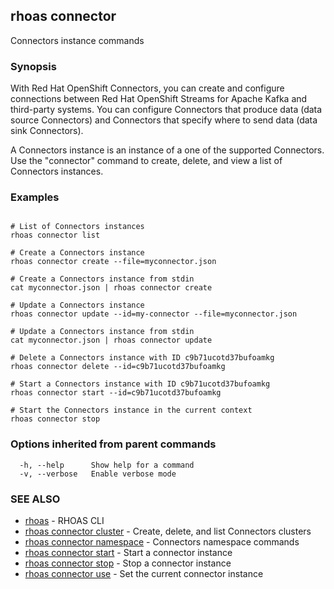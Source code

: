 ## rhoas connector

Connectors instance commands

### Synopsis

With Red Hat OpenShift Connectors, you can create and configure connections between Red Hat OpenShift Streams for Apache Kafka and third-party systems. You can configure Connectors that produce data (data source Connectors) and Connectors that specify where to send data (data sink Connectors).

A Connectors instance is an instance of a one of the supported Connectors.
Use the "connector" command to create, delete, and view a list of Connectors instances.


### Examples

```
   
# List of Connectors instances
rhoas connector list

# Create a Connectors instance
rhoas connector create --file=myconnector.json

# Create a Connectors instance from stdin
cat myconnector.json | rhoas connector create

# Update a Connectors instance
rhoas connector update --id=my-connector --file=myconnector.json

# Update a Connectors instance from stdin
cat myconnector.json | rhoas connector update

# Delete a Connectors instance with ID c9b71ucotd37bufoamkg
rhoas connector delete --id=c9b71ucotd37bufoamkg

# Start a Connectors instance with ID c9b71ucotd37bufoamkg
rhoas connector start --id=c9b71ucotd37bufoamkg

# Start the Connectors instance in the current context 
rhoas connector stop

```

### Options inherited from parent commands

```
  -h, --help      Show help for a command
  -v, --verbose   Enable verbose mode
```

### SEE ALSO

* [rhoas](rhoas.md)	 - RHOAS CLI
* [rhoas connector cluster](rhoas_connector_cluster.md)	 - Create, delete, and list Connectors clusters
* [rhoas connector namespace](rhoas_connector_namespace.md)	 - Connectors namespace commands
* [rhoas connector start](rhoas_connector_start.md)	 - Start a connector instance
* [rhoas connector stop](rhoas_connector_stop.md)	 - Stop a connector instance
* [rhoas connector use](rhoas_connector_use.md)	 - Set the current connector instance

